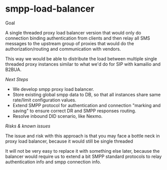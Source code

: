 # smpp-load-balancer

Goal

A single threaded proxy load balancer version that would only do connection binding authentication from clients and then relay all SMS messages to the upstream group of proxies that would do the authorization/routing and communication with vendors. 

This way we would be able to distribute the load between multiple single threaded proxy instances similar to what we'd do for SIP with kamailio and B2BUA. 

*Next Steps*

- We develop smpp proxy load balancer. 
- Store existing global smpp data to DB, so that all instances share same rate/limit configuration values.
- Extend SMPP protocol for authentication and connection "marking and saving" to ensure correct DR and SMPP responses routing. 
- Resolve inbound DID scenario, like Nexmo. 

*Risks & known issues*

The issue and risk with this approach is that you may face a bottle neck in proxy load balancer, because it would still be single threaded  

It will not be very easy to replace it with something else later, because the balancer would require us to extend a bit SMPP standard protocols to relay authentication info and smpp connection info.
